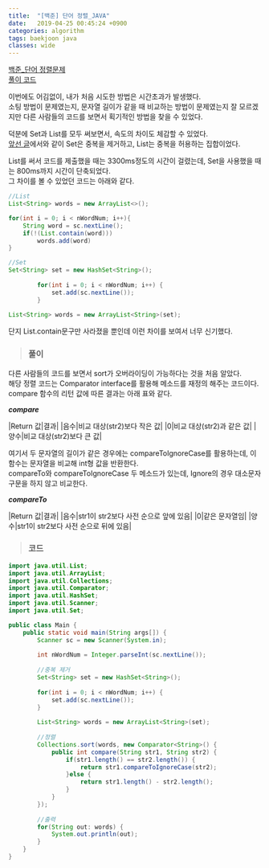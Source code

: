 ```yaml
---
title:  "[백준] 단어 정렬_JAVA"
date:   2019-04-25 00:45:24 +0900
categories: algorithm
tags: baekjoon java
classes: wide
---
```


[백준_단어 정렬문제](https://www.acmicpc.net/problem/1181)  
[풀이 코드](https://github.com/2ssue/Algorithm/blob/master/Baekjoon/1181.java)  
  
이번에도 어김없이, 내가 처음 시도한 방법은 시간초과가 발생했다.  
소팅 방법이 문제였는지, 문자열 길이가 같을 때 비교하는 방법이 문제였는지 잘 모르겠지만 다른 사람들의 코드를 보면서 획기적인 방법을 찾을 수 있었다.  
  
덕분에 Set과 List를 모두 써보면서, 속도의 차이도 체감할 수 있었다.  
[앞선 글](https://2ssue.github.io/programming_knowledge/190424_PJI/)에서와 같이 Set은 중복을 제거하고, List는 중복을 허용하는 집합이었다.  
  
List를 써서 코드를 제출했을 때는 3300ms정도의 시간이 걸렸는데, Set을 사용했을 때는 800ms까지 시간이 단축되었다.  
그 차이를 볼 수 있었던 코드는 아래와 같다. 
  
```java
//List
List<String> words = new ArrayList<>();

for(int i = 0; i < nWordNum; i++){
	String word = sc.nextLine();
	if(!(List.contain(word))) 
		words.add(word)
}

//Set
Set<String> set = new HashSet<String>();
		
		for(int i = 0; i < nWordNum; i++) {
			set.add(sc.nextLine());
		}
		
List<String> words = new ArrayList<String>(set);
```
  
단지 List.contain문구만 사라졌을 뿐인데 이런 차이를 보여서 너무 신기했다.  

> ### 풀이

다른 사람들의 코드를 보면서 sort가 오버라이딩이 가능하다는 것을 처음 알았다.  
해당 정렬 코드는 Comparator interface를 활용해 메소드를 재정의 해주는 코드이다.  
compare 함수의 리턴 값에 따른 결과는 아래 표와 같다.  
  
_**compare**_

|Return 값|결과|
|음수|비교 대상(str2)보다 작은 값|
|0|비교 대상(str2)과 같은 값|
|양수|비교 대상(str2)보다 큰 값|
  
여기서 두 문자열의 길이가 같은 경우에는 compareToIgnoreCase를 활용하는데, 이 함수는 문자열을 비교해 int형 값을 반환한다.  
compareTo와 compareToIgnoreCase 두 메소드가 있는데, Ignore의 경우 대소문자 구문을 하지 않고 비교한다.  
  
_**compareTo**_

|Return 값|결과|
|음수|str1이 str2보다 사전 순으로 앞에 있음|
|0|같은 문자열임|
|양수|str1이 str2보다 사전 순으로 뒤에 있음|
  
> ### 코드

```java
import java.util.List;
import java.util.ArrayList;
import java.util.Collections;
import java.util.Comparator;
import java.util.HashSet;
import java.util.Scanner;
import java.util.Set;

public class Main {
	public static void main(String args[]) {
		Scanner sc = new Scanner(System.in);
		
		int nWordNum = Integer.parseInt(sc.nextLine());
		
		//중복 제거
		Set<String> set = new HashSet<String>();
		
		for(int i = 0; i < nWordNum; i++) {
			set.add(sc.nextLine());
		}
		
		List<String> words = new ArrayList<String>(set);
		
		//정렬
		Collections.sort(words, new Comparator<String>() {
			public int compare(String str1, String str2) {
				if(str1.length() == str2.length()) {
					return str1.compareToIgnoreCase(str2);
				}else {
					return str1.length() - str2.length();
				}
			}
		});
		
		//출력
		for(String out: words) {
			System.out.println(out);
		}
	}
}
```